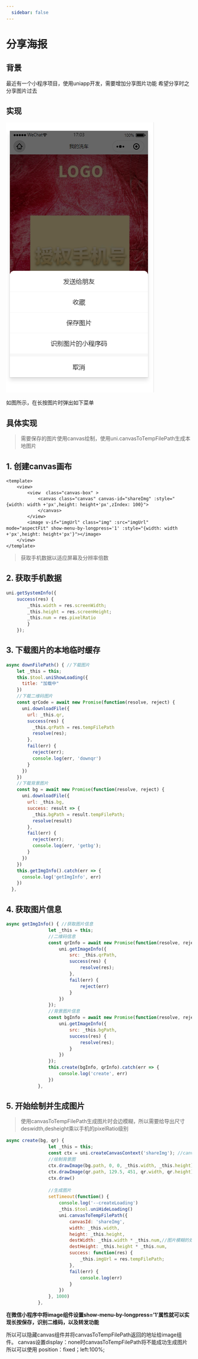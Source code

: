 ```yaml
---
  sidebar: false
---
```


# 分享海报

## 背景
最近有一个小程序项目，使用uniapp开发，需要增加分享图片功能
希望分享时之分享图片过去

## 实现
![share](/images/share.png)

如图所示，在长按图片时弹出如下菜单

## 具体实现

> 需要保存的图片使用canvas绘制，使用uni.canvasToTempFilePath生成本地图片

## 1. 创建canvas画布

```vue
<template>
	<view>
		<view  class="canvas-box" >
			<canvas class="canvas" canvas-id="shareImg" :style="{width: width +'px',height: height+'px',zIndex: 100}">
			</canvas>
		</view>
		<image v-if="imgUrl" class="img" :src="imgUrl" mode="aspectFit" show-menu-by-longpress='1' :style="{width: width +'px',height: height+'px'}"></image>
	</view>
</template>
```

>获取手机数据以适应屏幕及分辨率倍数

## 2. 获取手机数据

```js
uni.getSystemInfo({
	success(res) {
		_this.width = res.screenWidth;
		_this.height = res.screenHeight;
		_this.num = res.pixelRatio
		}
	});
```

## 3. 下载图片的本地临时缓存

```js
async downFilePath() { //下载图片
    let _this = this;
    this.$tool.uniShowLoading({
      title: "加载中"
    })
    //下载二维码图片
    const qrCode = await new Promise(function(resolve, reject) {
      uni.downloadFile({
        url: _this.qr,
        success(res) {
          _this.qrPath = res.tempFilePath
          resolve(res);
        },
        fail(err) {
          reject(err);
          console.log(err, 'downqr')
        }
      })
    })
    //下载背景图片
    const bg = await new Promise(function(resolve, reject) {
      uni.downloadFile({
        url: _this.bg,
        success: result => {
          _this.bgPath = result.tempFilePath;
          resolve(result)
        },
        fail(err) {
          reject(err);
          console.log(err, 'getbg');
        }
      })
    })
    this.getImgInfo().catch(err => {
      console.log('getImgInfo', err)
    })
  },
```

## 4. 获取图片信息

```js
async getImgInfo() { //获取图片信息
				let _this = this;
				//二维码信息
				const qrInfo = await new Promise(function(resolve, reject) {
					uni.getImageInfo({
						src: _this.qrPath,
						success(res) {
							resolve(res);
						},
						fail(err) {
							reject(err)
						}
					})
				});
				//背景图片信息
				const bgInfo = await new Promise(function(resolve, reject) {
					uni.getImageInfo({
						src: _this.bgPath,
						success(res) {
							resolve(res);
						}
					})
				});
				this.create(bgInfo, qrInfo).catch(err => {
					console.log('create', err)
				})
			},
```

## 5. 开始绘制并生成图片
>使用canvasToTempFilePath生成图片时会边模糊，所以需要给导出尺寸deswidth,desheight乘以手机的pixelRatio级别
```js
async create(bg, qr) {
				let _this = this;
				const ctx = uni.createCanvasContext('shareImg'); //canvas上下文
				//绘制背景图
				ctx.drawImage(bg.path, 0, 0, _this.width, _this.height);
				ctx.drawImage(qr.path, 129.5, 451, qr.width, qr.height);
				ctx.draw()

				//生成图片
				setTimeout(function() {
					console.log('--createLoading')
					_this.$tool.uniHideLoading()
					uni.canvasToTempFilePath({
						canvasId: 'shareImg',
						width: _this.width,
						height: _this.height,
						destWidth: _this.width * _this.num,//图片模糊的处理办法*pixelRatio
						destHeight: _this.height * _this.num,
						success: function(res) {
							_this.imgUrl = res.tempFilePath;
						},
						fail(err) {
							console.log(err)
						}
					})
				}, 1000)
			},
```

**在微信小程序中将image组件设置show-menu-by-longpress=’1’属性就可以实现长按保存，识别二维码，以及转发功能**

所以可以隐藏canvas组件并将canvasToTempFilePath返回的地址给image组件。
canvas设置display：none时canvasToTempFilePath将不能成功生成图片所以可以使用
position：fixed；left:100%;